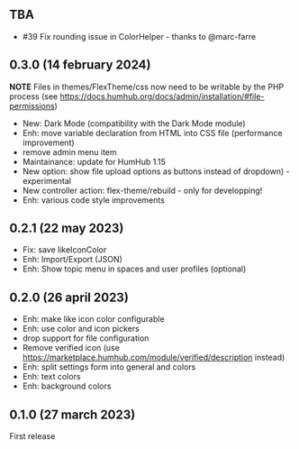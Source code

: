 ## TBA
- #39 Fix rounding issue in ColorHelper - thanks to @marc-farre

## 0.3.0 (14 february 2024)
**NOTE** Files in themes/FlexTheme/css now need to be writable by the PHP process (see https://docs.humhub.org/docs/admin/installation/#file-permissions)

- New: Dark Mode (compatibility with the Dark Mode module)
- Enh: move variable declaration from HTML into CSS file (performance improvement)
- remove admin menu item
- Maintainance: update for HumHub 1.15
- New option: show file upload options as buttons instead of dropdown) - experimental
- New controller action: flex-theme/rebuild - only for developping!
- Enh: various code style improvements

## 0.2.1 (22 may 2023)
- Fix: save likeIconColor
- Enh: Import/Export (JSON)
- Enh: Show topic menu in spaces and user profiles (optional)

## 0.2.0 (26 april 2023)
- Enh: make like icon color configurable
- Enh: use color and icon pickers
- drop support for file configuration
- Remove verified icon (use https://marketplace.humhub.com/module/verified/description instead)
- Enh: split settings form into general and colors
- Enh: text colors
- Enh: background colors

## 0.1.0 (27 march 2023)
First release
